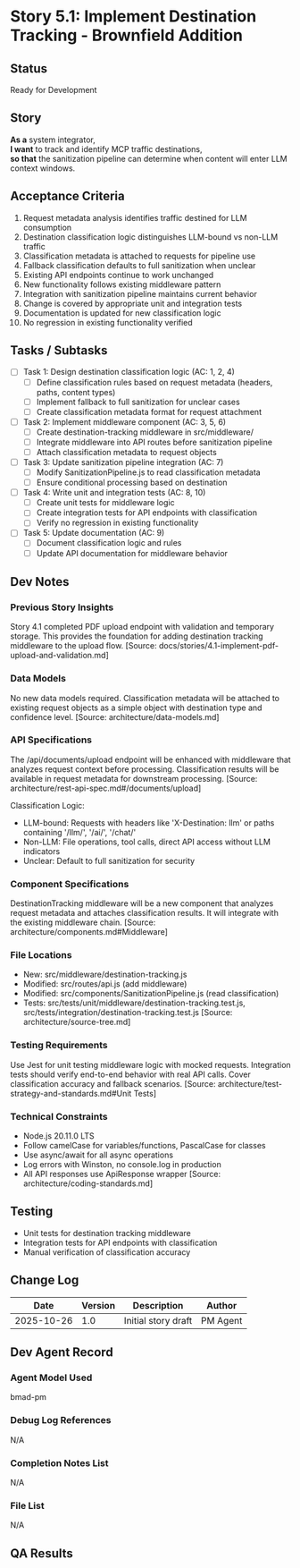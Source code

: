 # Story 5.1: Implement Destination Tracking - Brownfield Addition

## Status

Ready for Development

## Story

**As a** system integrator,  
**I want** to track and identify MCP traffic destinations,  
**so that** the sanitization pipeline can determine when content will enter LLM context windows.

## Acceptance Criteria

1. Request metadata analysis identifies traffic destined for LLM consumption
2. Destination classification logic distinguishes LLM-bound vs non-LLM traffic
3. Classification metadata is attached to requests for pipeline use
4. Fallback classification defaults to full sanitization when unclear
5. Existing API endpoints continue to work unchanged
6. New functionality follows existing middleware pattern
7. Integration with sanitization pipeline maintains current behavior
8. Change is covered by appropriate unit and integration tests
9. Documentation is updated for new classification logic
10. No regression in existing functionality verified

## Tasks / Subtasks

- [ ] Task 1: Design destination classification logic (AC: 1, 2, 4)
  - [ ] Define classification rules based on request metadata (headers, paths, content types)
  - [ ] Implement fallback to full sanitization for unclear cases
  - [ ] Create classification metadata format for request attachment
- [ ] Task 2: Implement middleware component (AC: 3, 5, 6)
  - [ ] Create destination-tracking middleware in src/middleware/
  - [ ] Integrate middleware into API routes before sanitization pipeline
  - [ ] Attach classification metadata to request objects
- [ ] Task 3: Update sanitization pipeline integration (AC: 7)
  - [ ] Modify SanitizationPipeline.js to read classification metadata
  - [ ] Ensure conditional processing based on destination
- [ ] Task 4: Write unit and integration tests (AC: 8, 10)
  - [ ] Create unit tests for middleware logic
  - [ ] Create integration tests for API endpoints with classification
  - [ ] Verify no regression in existing functionality
- [ ] Task 5: Update documentation (AC: 9)
  - [ ] Document classification logic and rules
  - [ ] Update API documentation for middleware behavior

## Dev Notes

### Previous Story Insights

Story 4.1 completed PDF upload endpoint with validation and temporary storage. This provides the foundation for adding destination tracking middleware to the upload flow. [Source: docs/stories/4.1-implement-pdf-upload-and-validation.md]

### Data Models

No new data models required. Classification metadata will be attached to existing request objects as a simple object with destination type and confidence level. [Source: architecture/data-models.md]

### API Specifications

The /api/documents/upload endpoint will be enhanced with middleware that analyzes request context before processing. Classification results will be available in request metadata for downstream processing. [Source: architecture/rest-api-spec.md#/documents/upload]

Classification Logic:

- LLM-bound: Requests with headers like 'X-Destination: llm' or paths containing '/llm/', '/ai/', '/chat/'
- Non-LLM: File operations, tool calls, direct API access without LLM indicators
- Unclear: Default to full sanitization for security

### Component Specifications

DestinationTracking middleware will be a new component that analyzes request metadata and attaches classification results. It will integrate with the existing middleware chain. [Source: architecture/components.md#Middleware]

### File Locations

- New: src/middleware/destination-tracking.js
- Modified: src/routes/api.js (add middleware)
- Modified: src/components/SanitizationPipeline.js (read classification)
- Tests: src/tests/unit/middleware/destination-tracking.test.js, src/tests/integration/destination-tracking.test.js [Source: architecture/source-tree.md]

### Testing Requirements

Use Jest for unit testing middleware logic with mocked requests. Integration tests should verify end-to-end behavior with real API calls. Cover classification accuracy and fallback scenarios. [Source: architecture/test-strategy-and-standards.md#Unit Tests]

### Technical Constraints

- Node.js 20.11.0 LTS
- Follow camelCase for variables/functions, PascalCase for classes
- Use async/await for all async operations
- Log errors with Winston, no console.log in production
- All API responses use ApiResponse wrapper [Source: architecture/coding-standards.md]

## Testing

- Unit tests for destination tracking middleware
- Integration tests for API endpoints with classification
- Manual verification of classification accuracy

## Change Log

| Date       | Version | Description         | Author   |
| ---------- | ------- | ------------------- | -------- |
| 2025-10-26 | 1.0     | Initial story draft | PM Agent |

## Dev Agent Record

### Agent Model Used

bmad-pm

### Debug Log References

N/A

### Completion Notes List

N/A

### File List

N/A

## QA Results
